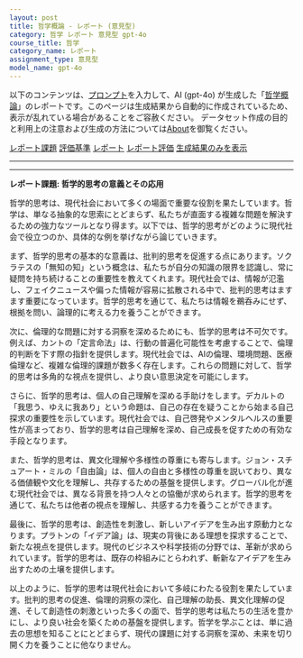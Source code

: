 ```yaml
---
layout: post
title: 哲学概論 - レポート (意見型)
category: 哲学 レポート 意見型 gpt-4o
course_title: 哲学
category_name: レポート
assignment_type: 意見型
model_name: gpt-4o
---
```


以下のコンテンツは、[プロンプト](https://github.com/takedatoshiyuki/synthetic_assignments/tree/main/generated/哲学/gpt-4o/prompt_レポート-意見型.md)を入力して、AI (gpt-4o) が生成した「[哲学概論](/contents/哲学/)」のレポートです。このページは生成結果から自動的に作成されているため、表示が乱れている場合があることをご容赦ください。
データセット作成の目的と利用上の注意および生成の方法については[About](/About)を御覧ください。

[レポート課題](../レポート課題-意見型)
[評価基準](../評価基準-意見型)
[レポート](../レポート-意見型)
[レポート評価](../レポート評価-意見型)
[生成結果のみを表示](https://github.com/takedatoshiyuki/synthetic_assignments/tree/main/generated/哲学/gpt-4o/レポート-意見型.md)
  

***
***
  
**レポート課題: 哲学的思考の意義とその応用**

哲学的思考は、現代社会において多くの場面で重要な役割を果たしています。哲学は、単なる抽象的な思索にとどまらず、私たちが直面する複雑な問題を解決するための強力なツールとなり得ます。以下では、哲学的思考がどのように現代社会で役立つのか、具体的な例を挙げながら論じていきます。

まず、哲学的思考の基本的な意義は、批判的思考を促進する点にあります。ソクラテスの「無知の知」という概念は、私たちが自分の知識の限界を認識し、常に疑問を持ち続けることの重要性を教えてくれます。現代社会では、情報が氾濫し、フェイクニュースや偏った情報が容易に拡散される中で、批判的思考はますます重要になっています。哲学的思考を通じて、私たちは情報を鵜呑みにせず、根拠を問い、論理的に考える力を養うことができます。

次に、倫理的な問題に対する洞察を深めるためにも、哲学的思考は不可欠です。例えば、カントの「定言命法」は、行動の普遍化可能性を考慮することで、倫理的判断を下す際の指針を提供します。現代社会では、AIの倫理、環境問題、医療倫理など、複雑な倫理的課題が数多く存在します。これらの問題に対して、哲学的思考は多角的な視点を提供し、より良い意思決定を可能にします。

さらに、哲学的思考は、個人の自己理解を深める手助けをします。デカルトの「我思う、ゆえに我あり」という命題は、自己の存在を疑うことから始まる自己探求の重要性を示しています。現代社会では、自己啓発やメンタルヘルスの重要性が高まっており、哲学的思考は自己理解を深め、自己成長を促すための有効な手段となります。

また、哲学的思考は、異文化理解や多様性の尊重にも寄与します。ジョン・スチュアート・ミルの「自由論」は、個人の自由と多様性の尊重を説いており、異なる価値観や文化を理解し、共存するための基盤を提供します。グローバル化が進む現代社会では、異なる背景を持つ人々との協働が求められます。哲学的思考を通じて、私たちは他者の視点を理解し、共感する力を養うことができます。

最後に、哲学的思考は、創造性を刺激し、新しいアイデアを生み出す原動力となります。プラトンの「イデア論」は、現実の背後にある理想を探求することで、新たな視点を提供します。現代のビジネスや科学技術の分野では、革新が求められています。哲学的思考は、既存の枠組みにとらわれず、斬新なアイデアを生み出すための土壌を提供します。

以上のように、哲学的思考は現代社会において多岐にわたる役割を果たしています。批判的思考の促進、倫理的洞察の深化、自己理解の助長、異文化理解の促進、そして創造性の刺激といった多くの面で、哲学的思考は私たちの生活を豊かにし、より良い社会を築くための基盤を提供します。哲学を学ぶことは、単に過去の思想を知ることにとどまらず、現代の課題に対する洞察を深め、未来を切り開く力を養うことに他なりません。

